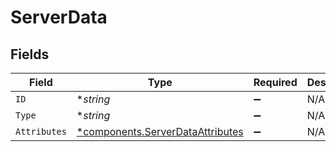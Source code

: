 # ServerData


## Fields

| Field                                                                               | Type                                                                                | Required                                                                            | Description                                                                         |
| ----------------------------------------------------------------------------------- | ----------------------------------------------------------------------------------- | ----------------------------------------------------------------------------------- | ----------------------------------------------------------------------------------- |
| `ID`                                                                                | **string*                                                                           | :heavy_minus_sign:                                                                  | N/A                                                                                 |
| `Type`                                                                              | **string*                                                                           | :heavy_minus_sign:                                                                  | N/A                                                                                 |
| `Attributes`                                                                        | [*components.ServerDataAttributes](../../models/components/serverdataattributes.md) | :heavy_minus_sign:                                                                  | N/A                                                                                 |